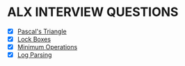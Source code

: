 ALX INTERVIEW QUESTIONS
======================

- [x] [Pascal's Triangle](https://github.com/AdekeyeAdeniyi/alx-interview/blob/main/0x00-pascal_triangle/0-pascal_triangle.py)
- [x] [Lock Boxes](https://github.com/AdekeyeAdeniyi/alx-interview/blob/main/0x01-lockboxes/0-lockboxes.py)
- [x] [Minimum Operations](https://github.com/AdekeyeAdeniyi/alx-interview/blob/main/0x02-minimum_operations/0-minoperations.py)
- [x] [Log Parsing](https://github.com/AdekeyeAdeniyi/alx-interview/blob/main/0x03-log_parsing/0-stats.py)
